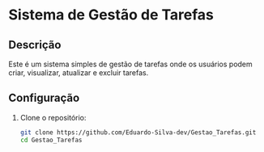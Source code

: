 # Sistema de Gestão de Tarefas

## Descrição
Este é um sistema simples de gestão de tarefas onde os usuários podem criar, visualizar, atualizar e excluir tarefas.

## Configuração
1. Clone o repositório:
   ```bash
   git clone https://github.com/Eduardo-Silva-dev/Gestao_Tarefas.git
   cd Gestao_Tarefas
